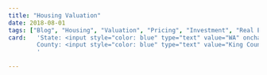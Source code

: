 ```yaml
---
title: "Housing Valuation"
date: 2018-08-01
tags: ["Blog", "Housing", "Valuation", "Pricing", "Investment", "Real Estate", "Chart"]
card:   'State: <input style="color: blue" type="text" value="WA" onchange="change_tag(this)"><br>
        County: <input style="color: blue" type="text" value="King County" onchange="change_tag(this)">
        '

---
```


 
<div id ="thatCard"> </div>




<script src="https://cdnjs.cloudflare.com/ajax/libs/jquery/3.3.1/jquery.min.js"></script>
<script src="https://cdn.plot.ly/plotly-latest.min.js"></script>

<script> 
    $(function(){
        $("#thatCard").load("/htmls/usa-housing-annual-return.html"); 
    });
</script> 

<script src="http://127.0.0.1:8887/plotly-latest.min.js"></script>

